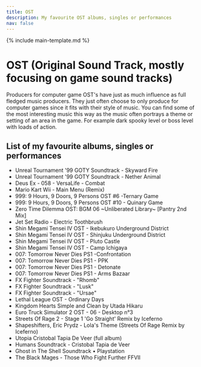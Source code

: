 ```yaml
---
title: OST
description: My favourite OST albums, singles or performances
nav: false
---
```


{% include main-template.md %}

# OST (Original Sound Track, mostly focusing on game sound tracks)

Producers for computer game OST's have just as much influence as full fledged music producers. They just often choose to only produce for computer games since it fits with their style of music. You can find some of the most interesting music this way as the music often portrays a theme or setting of an area in the game. For example dark spooky level or boss level with loads of action.

## List of my favourite albums, singles or performances

* ​Unreal Tournament '99 GOTY Soundtrack - Skyward Fire
* ​Unreal Tournament '99 GOTY Soundtrack - Nether Animal
* ​Deus Ex - 058 - VersaLife - Combat
* Mario Kart Wii - Main Menu (Remix)
* ​999: 9 Hours, 9 Doors, 9 Persons OST #6 -Ternary Game
* ​999: 9 Hours, 9 Doors, 9 Persons OST #10 - Quinary Game
* ​Zero Time Dilemma OST: BGM 06 ~Unliberated Library~ [Pantry 2nd Mix]
* Jet Set Radio - Electric Toothbrush
* ​Shin Megami Tensei IV OST - Ikebukuro Underground District
* ​Shin Megami Tensei IV OST - Shinjuku Underground District
* ​Shin Megami Tensei IV OST - Pluto Castle
* ​Shin Megami Tensei IV OST - Camp Ichigaya
* 007: Tomorrow Never Dies PS1 -Confrontation
* 007: Tomorrow Never Dies PS1 - PPK
* 007: Tomorrow Never Dies PS1 - Detonate
* 007: Tomorrow Never Dies PS1 - Arms Bazaar
* ​FX Fighter Soundtrack - "Rhomb"
* FX Fighter Soundtrack - "Lusk"
* FX Fighter Soundtrack - "Ursae"
* Lethal League OST - Ordinary Days
* Kingdom Hearts Simple and Clean by Utada Hikaru
* ​Euro Truck Simulator 2 OST - 06 - Desktop n°3
* ​Streets Of Rage 2 - Stage 1 'Go Straight' Remix by Iceferno
* ​Shapeshifters, Eric Prydz - Lola's Theme (Streets Of Rage Remix by Iceferno)
* Utopia Cristobal Tapia De Veer (full album)
* Humans Soundtrack - Cristobal Tapia de Veer
* Ghost in The Shell Soundtrack • Playstation
* The Black Mages - Those Who Fight Further FFVII